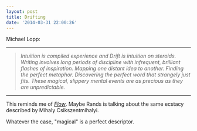 ```yaml
---
layout: post
title: Drifting
date: '2014-03-31 22:00:26'
---
```


<p>Michael Lopp: </p>

<hr />

<blockquote>
  <p><em>Intuition is compiled experience and Drift is intuition on steroids. Writing involves long periods of discipline with infrequent, brilliant flashes of inspiration. Mapping one distant idea to another. Finding the perfect metaphor. Discovering the perfect word that strangely just fits. These magical, slippery mental events are as precious as they are unpredictable.</em></p>
</blockquote>

<hr />

<p>This reminds me of <a href="http://www.ted.com/talks/mihaly_csikszentmihalyi_on_flow#t-156974"><em>Flow</em></a>. Maybe Rands is talking about the same ecstacy described by Mihaly Csikszentmihalyi. </p>

<p>Whatever the case, "magical" is a perfect descriptor.</p>